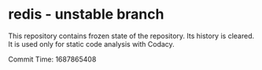 # redis - unstable branch

This repository contains frozen state of the repository.
Its history is cleared. It is used only for static code
analysis with Codacy.

Commit Time: 1687865408